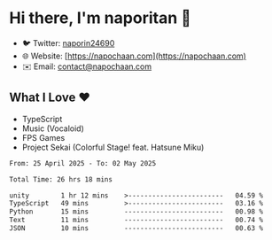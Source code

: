# Hi there, I'm naporitan 👋

- 🐦 Twitter: [naporin24690](https://twitter.com/naporin24690)
- 🌐 Website: [https://napochaan.com](https://napochaan.com)
- ✉️ Email: [contact@napochaan.com](mailto:contact@napochaan.com)

## What I Love ❤️
- TypeScript
- Music (Vocaloid)
- FPS Games
- Project Sekai (Colorful Stage! feat. Hatsune Miku)

<!--START_SECTION:waka-->

```txt
From: 25 April 2025 - To: 02 May 2025

Total Time: 26 hrs 18 mins

unity        1 hr 12 mins    >------------------------   04.59 %
TypeScript   49 mins         >------------------------   03.16 %
Python       15 mins         -------------------------   00.98 %
Text         11 mins         -------------------------   00.74 %
JSON         10 mins         -------------------------   00.63 %
```

<!--END_SECTION:waka-->

